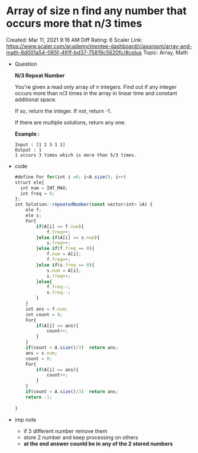 # Array of size n find any number that occurs more that n/3 times

Created: Mar 11, 2021 9:16 AM
Diff Rating: 6
Scaler Link: https://www.scaler.com/academy/mentee-dashboard/classroom/array-and-math-8d001a54-085f-491f-bd37-75819c5620fc/#cplus
Topic: Array, Math

- Question

    **N/3 Repeat Number**

    You're given a read only array of n integers. Find out if any integer occurs more than n/3 times in the array in linear time and constant additional space.

    If so, return the integer. If not, return -1.

    If there are multiple solutions, return any one.

    **Example :**

    ```
    Input : [1 2 3 1 1]
    Output : 1
    1 occurs 3 times which is more than 5/3 times.
    ```

- code

    ```jsx
    #define For for(int i =0; i<A.size(); i++)
    struct ele{
      int num = INT_MAX;
      int freq = 0;
    };
    int Solution::repeatedNumber(const vector<int> &A) {
        ele f;
        ele s;
        For{
            if(A[i] == f.num){
                f.freq++;
            }else if(A[i] == s.num){
                s.freq++;
            }else if(f.freq == 0){
                f.num = A[i];
                f.freq++;
            }else if(s.freq == 0){
                s.num = A[i];
                s.freq++;
            }else{
                f.freq--;
                s.freq--;
            }
        }
        int ans = f.num;
        int count = 0;
        For{
            if(A[i] == ans){
                count++;
            }
        }
        if(count > A.size()/3)  return ans;
        ans = s.num;
        count = 0;
        For{
            if(A[i] == ans){
                count++;
            }
        }
        if(count > A.size()/3)  return ans;
        return -1;
        
    }
    ```

- imp note
    - if 3 different number remove them
    - store 2 number and keep processing on others
    - **at the end answer counld be in any of the 2 stored numbers**